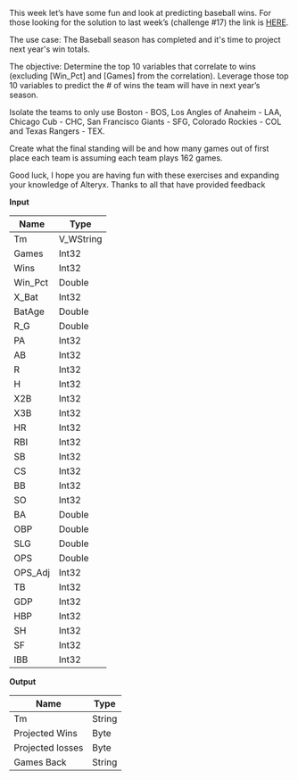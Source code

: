 ﻿This week let’s have some fun and look at predicting baseball wins. For those looking for the solution to last week’s (challenge #17) the link is  [HERE](https://community.alteryx.com/t5/Weekly-Challenge/Weekly-Exercise-17-Batch-Macro-Calculating-a-24-month-retention/m-p/36746#M42).

The use case: The Baseball season has completed and it's time to project next year's win totals.

The objective: Determine the top 10 variables that correlate to wins (excluding [Win_Pct] and [Games] from the correlation). Leverage those top 10 variables to predict the # of wins the team will have in next year’s season.

Isolate the teams to only use Boston - BOS, Los Angles of Anaheim - LAA, Chicago Cub - CHC, San Francisco Giants - SFG, Colorado Rockies - COL and Texas Rangers - TEX.

Create what the final standing will be and how many games out of first place each team is assuming each team plays 162 games.

Good luck, I hope you are having fun with these exercises and expanding your knowledge of Alteryx. Thanks to all that have provided feedback

**Input**


|  Name   |   Type    |
|---------|-----------|
| Tm      | V_WString |
| Games   | Int32     |
| Wins    | Int32     |
| Win_Pct | Double    |
| X_Bat   | Int32     |
| BatAge  | Double    |
| R_G     | Double    |
| PA      | Int32     |
| AB      | Int32     |
| R       | Int32     |
| H       | Int32     |
| X2B     | Int32     |
| X3B     | Int32     |
| HR      | Int32     |
| RBI     | Int32     |
| SB      | Int32     |
| CS      | Int32     |
| BB      | Int32     |
| SO      | Int32     |
| BA      | Double    |
| OBP     | Double    |
| SLG     | Double    |
| OPS     | Double    |
| OPS_Adj | Int32     |
| TB      | Int32     |
| GDP     | Int32     |
| HBP     | Int32     |
| SH      | Int32     |
| SF      | Int32     |
| IBB     | Int32     |

**Output**


|       Name       |  Type  |
|------------------|--------|
| Tm               | String |
| Projected Wins   | Byte   |
| Projected losses | Byte   |
| Games Back       | String |



